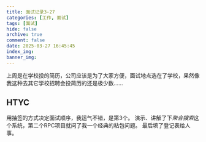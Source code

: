 ```yaml
---
title: 面试记录3-27
categories: [工作, 面试]
tags: [面试]
hide: false
archive: true
comment: false
date: 2025-03-27 16:45:45
index_img:
banner_img:
---
```

上周是在学校投的简历，公司应该是为了大家方便，面试地点选在了学校，果然像我这种去其它学校招聘会投简历的还是极少数……
<!-- more -->

## HTYC
用抽签的方式决定面试顺序，我运气不错，是第3个。
演示、讲解了下*聚合搜索*这个系统，第二个RPC项目就问了我一个经典的粘包问题。
最后填了登记表给人事。